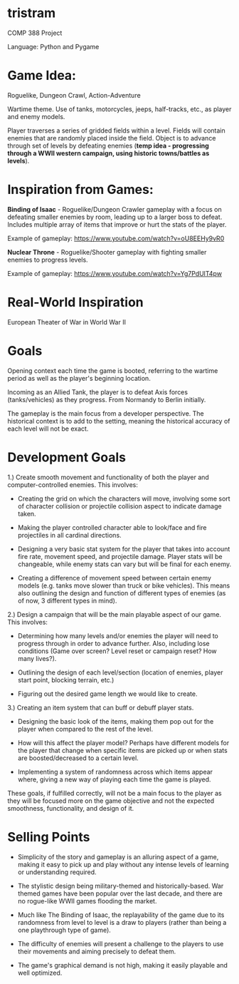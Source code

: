 # tristram
COMP 388 Project

Language: Python and Pygame

**Game Idea:**
===============================

Roguelike, Dungeon Crawl, Action-Adventure

Wartime theme. Use of tanks, motorcycles, jeeps, half-tracks, etc., as player and enemy models.

Player traverses a series of gridded fields within a level. Fields will contain enemies that are randomly placed inside the field. Object is to advance through set of levels by defeating enemies (**temp idea - progressing through a WWII western campaign, using historic towns/battles as levels**).

**Inspiration from Games:**
===============================

**Binding of Isaac** - Roguelike/Dungeon Crawler gameplay with a focus on defeating smaller enemies by room, leading up to a larger boss to defeat. Includes multiple array of items that improve or hurt the stats of the player.

Example of gameplay: https://www.youtube.com/watch?v=oU8EEHy9vR0

**Nuclear Throne** - Roguelike/Shooter gameplay with fighting smaller enemies to progress levels.

Example of gameplay: https://www.youtube.com/watch?v=Yg7PdUlT4pw

**Real-World Inspiration**
===============================

European Theater of War in World War II

**Goals**
===============================

Opening context each time the game is booted, referring to the wartime period as well as the player's beginning location.

Incoming as an Allied Tank, the player is to defeat Axis forces (tanks/vehicles) as they progress. From Normandy to Berlin initially.

The gameplay is the main focus from a developer perspective. The historical context is to add to the setting, meaning the historical accuracy of each level will not be exact.

**Development Goals**
===============================
1.) Create smooth movement and functionality of both the player and computer-controlled enemies.
This involves:

- Creating the grid on which the characters will move, involving some sort of character collision or projectile collision aspect to indicate damage taken.

- Making the player controlled character able to look/face and fire projectiles in all cardinal directions.

- Designing a very basic stat system for the player that takes into account fire rate, movement speed, and projectile damage. Player stats will be changeable, while enemy stats can vary but will be final for each enemy.

- Creating a difference of movement speed between certain enemy models (e.g. tanks move slower than truck or bike vehicles). This means also outlining the design and function of different types of enemies (as of now, 3 different types in mind).

2.) Design a campaign that will be the main playable aspect of our game.
This involves:

- Determining how many levels and/or enemies the player will need to progress through in order to advance further. Also, including lose conditions (Game over screen? Level reset or campaign reset? How many lives?).

- Outlining the design of each level/section (location of enemies, player start point, blocking terrain, etc.)

- Figuring out the desired game length we would like to create.

3.) Creating an item system that can buff or debuff player stats.

- Designing the basic look of the items, making them pop out for the player when compared to the rest of the level.

- How will this affect the player model? Perhaps have different models for the player that change when specific items are picked up or when stats are boosted/decreased to a certain level.

- Implementing a system of randomness across which items appear where, giving a new way of playing each time the game is played.

These goals, if fulfilled correctly, will not be a main focus to the player as they will be focused more on the game objective and not the expected smoothness, functionality, and design of it.

**Selling Points**
===============================

- Simplicity of the story and gameplay is an alluring aspect of a game, making it easy to pick up and play without any intense levels of learning or understanding required.

- The stylistic design being military-themed and historically-based. War themed games have been popular over the last decade, and there are no rogue-like WWII games flooding the market.

- Much like The Binding of Isaac, the replayability of the game due to its randomness from level to level is a draw to players (rather than being a one playthrough type of game).

- The difficulty of enemies will present a challenge to the players to use their movements and aiming precisely to defeat them.

- The game's graphical demand is not high, making it easily playable and well optimized.
